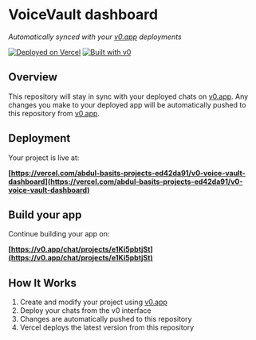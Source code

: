 # VoiceVault dashboard

*Automatically synced with your [v0.app](https://v0.app) deployments*

[![Deployed on Vercel](https://img.shields.io/badge/Deployed%20on-Vercel-black?style=for-the-badge&logo=vercel)](https://vercel.com/abdul-basits-projects-ed42da91/v0-voice-vault-dashboard)
[![Built with v0](https://img.shields.io/badge/Built%20with-v0.app-black?style=for-the-badge)](https://v0.app/chat/projects/e1Ki5pbtjSt)

## Overview

This repository will stay in sync with your deployed chats on [v0.app](https://v0.app).
Any changes you make to your deployed app will be automatically pushed to this repository from [v0.app](https://v0.app).

## Deployment

Your project is live at:

**[https://vercel.com/abdul-basits-projects-ed42da91/v0-voice-vault-dashboard](https://vercel.com/abdul-basits-projects-ed42da91/v0-voice-vault-dashboard)**

## Build your app

Continue building your app on:

**[https://v0.app/chat/projects/e1Ki5pbtjSt](https://v0.app/chat/projects/e1Ki5pbtjSt)**

## How It Works

1. Create and modify your project using [v0.app](https://v0.app)
2. Deploy your chats from the v0 interface
3. Changes are automatically pushed to this repository
4. Vercel deploys the latest version from this repository
